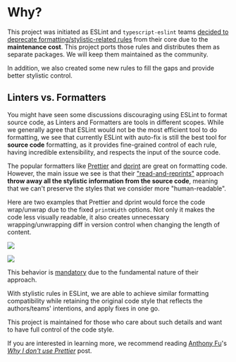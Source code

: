 # Why?

This project was initiated as ESLint and `typescript-eslint` teams [decided to deprecate formatting/stylistic-related rules](https://github.com/eslint/eslint/issues/17522) from their core due to the **maintenance cost**. This project ports those rules and distributes them as separate packages. We will keep them maintained as the community.

In addition, we also created some new rules to fill the gaps and provide better stylistic control.

## Linters vs. Formatters

You might have seen some discussions discouraging using ESLint to format source code, as Linters and Formatters are tools in different scopes. While we generally agree that ESLint would not be the most efficient tool to do formatting, we see that currently ESLint with auto-fix is still the best tool for **source code** formatting, as it provides fine-grained control of each rule, having incredible extensibility, and respects the input of the source code.

The popular formatters like [Prettier](https://github.com/prettier/prettier) and [dprint](https://dprint.dev/) are great on formatting code. However, the main issue we see is that their ["read-and-reprints"](https://prettier.io/docs/en/) approach **throw away all the stylistic information from the source code**, meaning that we can't preserve the styles that we consider more "human-readable".

Here are two examples that Prettier and dprint would force the code wrap/unwrap due to the fixed `printWidth` options. Not only it makes the code less visually readable, it also creates unnecessary wrapping/unwrapping diff in version control when changing the length of content.

![](/images/format-prettier.png)

![](/images/format-dprint.png)

This behavior is [mandatory](https://github.com/prettier/prettier/issues/3468) due to the fundamental nature of their approach.

With stylistic rules in ESLint, we are able to achieve similar formatting compatibility while retaining the original code style that reflects the authors/teams' intentions, and apply fixes in one go.

This project is maintained for those who care about such details and want to have full control of the code style.

If you are interested in learning more, we recommend reading [Anthony Fu](https://antfu.me/)'s [_Why I don't use Prettier_](https://antfu.me/posts/why-not-prettier) post.
